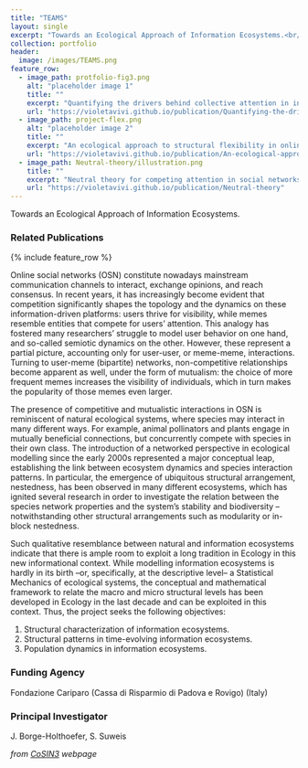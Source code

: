 ```yaml
---
title: "TEAMS"
layout: single
excerpt: "Towards an Ecological Approach of Information Ecosystems.<br/><img src='/images/TEAMS.png'>"
collection: portfolio
header:
  image: /images/TEAMS.png
feature_row:
  - image_path: protfolio-fig3.png
    alt: "placeholder image 1"
    title: ""
    excerpt: "Quantifying the drivers behind collective attention in information ecosystems"
    url: "https://violetavivi.github.io/publication/Quantifying-the-drivers-behind-collective-attention"
  - image_path: project-flex.png
    alt: "placeholder image 2"
    title: ""
    excerpt: "An ecological approach to structural flexibility in online communication systems"
    url: "https://violetavivi.github.io/publication/An-ecological-approach-to-structural-flexibility"
  - image_path: Neutral-theory/illustration.png
    title: ""
    excerpt: "Neutral theory for competing attention in social networks"
    url: "https://violetavivi.github.io/publication/Neutral-theory"
---
```

Towards an Ecological Approach of Information Ecosystems.

### Related Publications
{% include feature_row %}

Online social networks (OSN) constitute nowadays mainstream communication channels to interact, exchange opinions, and reach consensus. In recent years, it has increasingly become evident that competition significantly shapes the topology and the dynamics on these information-driven platforms: users thrive for visibility, while memes resemble entities that compete for users’ attention. This analogy has fostered many researchers’ struggle to model user behavior on one hand, and so-called semiotic dynamics on the other. However, these represent a partial picture, accounting only for user-user, or meme-meme, interactions. Turning to user-meme (bipartite) networks, non-competitive relationships become apparent as well, under the form of mutualism: the choice of more frequent memes increases the visibility of individuals, which in turn makes the popularity of those memes even larger.


The presence of competitive and mutualistic interactions in OSN is reminiscent of natural ecological systems, where species may interact in many different ways. For example, animal pollinators and plants engage in mutually beneficial connections, but concurrently compete with species in their own class. The introduction of a networked perspective in ecological modelling since the early 2000s represented a major conceptual leap, establishing the link between ecosystem dynamics and species interaction patterns. In particular, the emergence of ubiquitous structural arrangement, nestedness, has been observed in many different ecosystems, which has ignited several research in order to investigate the relation between the species network properties and the system’s stability and biodiversity –notwithstanding other structural arrangements such as modularity or in-block nestedness.


Such qualitative resemblance between natural and information ecosystems indicate that there is ample room to exploit a long tradition in Ecology in this new informational context. While modelling information ecosystems is hardly in its birth –or, specifically, at the descriptive level– a Statistical Mechanics of ecological systems, the conceptual and mathematical framework to relate the macro and micro structural levels has been developed in Ecology in the last decade and can be exploited in this context.
Thus, the project seeks the following objectives:

1. Structural characterization of information ecosystems.
2. Structural patterns in time-evolving information ecosystems.
3. Population dynamics in information ecosystems.


### Funding Agency
Fondazione Cariparo (Cassa di Risparmio di Padova e Rovigo) (Italy)
### Principal Investigator
J. Borge-Holthoefer, S. Suweis

*from [CoSIN3](http://cosin3.rdi.uoc.edu/all_projects/teams/) webpage*


